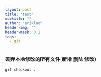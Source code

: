 ```yaml
---
layout: post
title: "test"
subtitle: ""
author: "erikluo"
header-img: ""
header-mask: 0.2
tags:
  - git
---
```



### 丢弃本地修改的所有文件(新增 删除 修改)
```
git checkout . 
```

